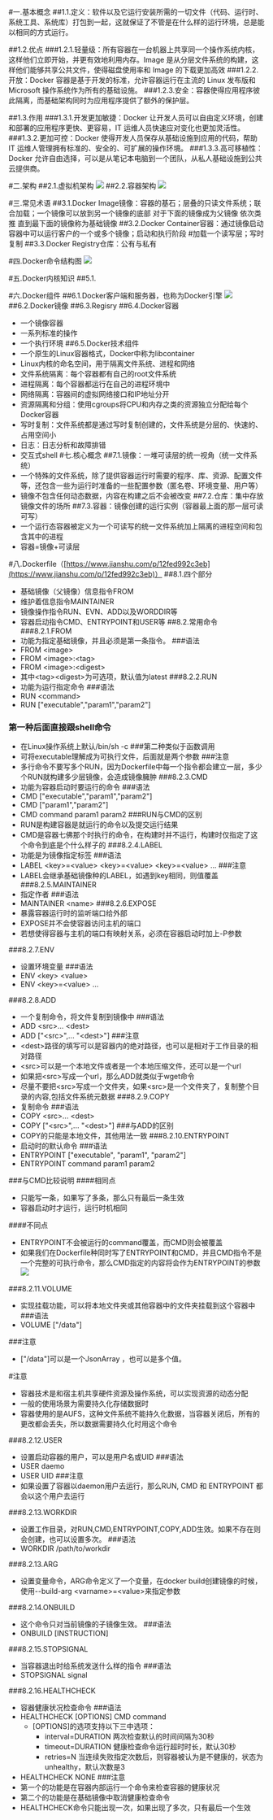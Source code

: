 #一.基本概念
##1.1.定义：软件以及它运行安装所需的一切文件（代码、运行时、系统工具、系统库）打包到一起，这就保证了不管是在什么样的运行环境，总是能以相同的方式运行。

##1.2.优点
###1.2.1.轻量级：所有容器在一台机器上共享同一个操作系统内核，这样他们立即开始，并更有效地利用内存。Image 是从分层文件系统的构建，这样他们能够共享公共文件，使得磁盘使用率和 Image 的下载更加高效
###1.2.2.开放：Docker 容器是基于开发的标准，允许容器运行在主流的 Linux 发布版和 Microsoft 操作系统作为所有的基础设施。
###1.2.3.安全：容器使得应用程序彼此隔离，而基础架构同时为应用程序提供了额外的保护层。

##1.3.作用
###1.3.1.开发更加敏捷：Docker 让开发人员可以自由定义环境，创建和部署的应用程序更快、更容易，IT 运维人员快速应对变化也更加灵活性。
###1.3.2.更加可控：Docker 使得开发人员保存从基础设施到应用的代码，帮助 IT 运维人管理拥有标准的、安全的、可扩展的操作环境。
###1.3.3.高可移植性：Docker 允许自由选择，可以是从笔记本电脑到一个团队，从私人基础设施到公共云提供商。

#二.架构
##2.1.虚拟机架构
![](https://github.com/HelloWucq/working-knowledge-point/raw/master/%E5%AD%A6%E4%B9%A0%E5%9B%BE%E7%89%87/%E8%99%9A%E6%8B%9F%E6%9C%BA%E6%9E%B6%E6%9E%84.png)
##2.2.容器架构
![](https://github.com/HelloWucq/working-knowledge-point/raw/master/%E5%AD%A6%E4%B9%A0%E5%9B%BE%E7%89%87/%E5%AE%B9%E5%99%A8%E6%9E%B6%E6%9E%84.png)

#三.常见术语
##3.1.Docker Image镜像：容器的基石；层叠的只读文件系统；联合加载；一个镜像可以放到另一个镜像的底部   对于下面的镜像成为父镜像 依次类推 直到最下面的镜像称为基础镜像
##3.2.Docker Container容器：通过镜像启动   容器中可以运行客户的一个或多个镜像；启动和执行阶段 #加载一个读写层；写时复制
##3.3.Docker Registry仓库：公有与私有

#四.Docker命令结构图
![](https://github.com/HelloWucq/working-knowledge-point/raw/master/%E5%AD%A6%E4%B9%A0%E5%9B%BE%E7%89%87/Docker%E5%91%BD%E4%BB%A4%E7%BB%93%E6%9E%84%E5%9B%BE.png)


#五.Docker内核知识
##5.1.



#六.Docker组件
##6.1.Docker客户端和服务器，也称为Docker引擎
![](https://github.com/HelloWucq/working-knowledge-point/raw/master/%E5%AD%A6%E4%B9%A0%E5%9B%BE%E7%89%87/Docker%E6%9E%B6%E6%9E%84.png)
##6.2.Docker镜像
##6.3.Regisry
##6.4.Docker容器
- 一个镜像容器
- 一系列标准的操作
- 一个执行环境
##6.5.Docker技术组件
- 一个原生的Linux容器格式，Docker中称为libcontainer
- Linux内核的命名空间，用于隔离文件系统、进程和网络
- 文件系统隔离：每个容器都有自己的root文件系统
- 进程隔离：每个容器都运行在自己的进程环境中
- 网络隔离：容器间的虚拟网络接口和IP地址分开
- 资源隔离和分组：使用cgroups将CPU和内存之类的资源独立分配给每个Docker容器
- 写时复制：文件系统都是通过写时复制创建的，文件系统是分层的、快速的、占用空间小
- 日志：日志分析和故障排错
- 交互式shell
#七.核心概念
##7.1.镜像：一堆可读层的统一视角（统一文件系统）
- 一个特殊的文件系统，除了提供容器运行时需要的程序、库、资源、配置文件等，还包含一些为运行时准备的一些配置参数（匿名卷、环境变量、用户等）
- 镜像不包含任何动态数据，内容在构建之后不会被改变
##7.2.仓库：集中存放镜像文件的场所
##7.3.容器：镜像创建的运行实例（容器最上面的那一层可读可写）
- 一个运行态容器被定义为一个可读写的统一文件系统加上隔离的进程空间和包含其中的进程
- 容器=镜像+可读层


#八.Dockerfile（[https://www.jianshu.com/p/12fed992c3eb](https://www.jianshu.com/p/12fed992c3eb)）
##8.1.四个部分
- 基础镜像（父镜像）信息指令FROM
- 维护着信息指令MAINTAINER
- 镜像操作指令RUN、EVN、ADD以及WORDDIR等
- 容器启动指令CMD、ENTRYPOINT和USER等
##8.2.常用命令
###8.2.1.FROM
- 功能为指定基础镜像，并且必须是第一条指令。
###语法
- FROM <image\>
- FROM <image\>:<tag\>
- FROM <image\>:<digest\> 
- 其中<tag\><digest\>为可选项，默认值为latest
###8.2.2.RUN
- 功能为运行指定命令
###语法
- RUN <command\>
- RUN ["executable","param1","param2"]
### 第一种后面直接跟shell命令
- 在Linux操作系统上默认/bin/sh -c
###第二种类似于函数调用
- 可将executable理解成为可执行文件，后面就是两个参数
###注意
- 多行命令不要写多个RUN，因为Dockerfile中每一个指令都会建立一层，多少个RUN就构建多少层镜像，会造成镜像臃肿
###8.2.3.CMD
- 功能为容器启动时要运行的命令
###语法
- CMD ["executable","param1","param2"]
- CMD ["param1","param2"]
- CMD command param1 param2
###RUN与CMD的区别
- RUN是构建容器是就运行的命令以及提交运行结果
- CMD是容器七佛那个时执行的命令，在构建时并不运行，构建时仅指定了这个命令到底是个什么样子的
###8.2.4.LABEL
- 功能是为镜像指定标签
###语法
- LABEL <key\>=<value\> <key\>=<value\> <key\>=<value\> ...
###注意
- LABEL会继承基础镜像种的LABEL，如遇到key相同，则值覆盖
###8.2.5.MAINTAINER
- 指定作者
###语法
- MAINTAINER <name\>
###8.2.6.EXPOSE
- 暴露容器运行时的监听端口给外部
- EXPOSE并不会使容器访问主机的端口
- 若想使得容器与主机的端口有映射关系，必须在容器启动时加上-P参数


###8.2.7.ENV
- 设置环境变量
###语法
- ENV <key\> <value\>
- ENV <key\>=<value\> ...


###8.2.8.ADD
- 一个复制命令，将文件复制到镜像中
###语法
- ADD <src\>... <dest\>
- ADD ["<src\>",... "<dest\>"]
###注意
- <dest\>路径的填写可以是容器内的绝对路径，也可以是相对于工作目录的相对路径
- <src\>可以是一个本地文件或者是一个本地压缩文件，还可以是一个url
- 如果把<src\>写成一个url，那么ADD就类似于wget命令
- 尽量不要把<src\>写成一个文件夹，如果<src\>是一个文件夹了，复制整个目录的内容,包括文件系统元数据
###8.2.9.COPY
- 复制命令
###语法
- COPY <src\>... <dest\>
- COPY ["<src\>",... "<dest\>"]
###与ADD的区别
-  COPY的<src>只能是本地文件，其他用法一致
###8.2.10.ENTRYPOINT
- 启动时的默认命令
###语法
- ENTRYPOINT ["executable", "param1", "param2"]
- ENTRYPOINT command param1 param2

###与CMD比较说明
####相同点
- 只能写一条，如果写了多条，那么只有最后一条生效
- 容器启动时才运行，运行时机相同

####不同点
- ENTRYPOINT不会被运行的command覆盖，而CMD则会被覆盖
- 如果我们在Dockerfile种同时写了ENTRYPOINT和CMD，并且CMD指令不是一个完整的可执行命令，那么CMD指定的内容将会作为ENTRYPOINT的参数
![](https://github.com/HelloWucq/working-knowledge-point/raw/master/%E5%AD%A6%E4%B9%A0%E5%9B%BE%E7%89%87/ENTRYPOINT%20%E5%92%8CCMD%E4%B8%8D%E5%90%8C%E7%BB%84%E5%90%88%E7%9A%84%E6%89%A7%E8%A1%8C%E6%83%85%E5%86%B5.png)

###8.2.11.VOLUME
- 实现挂载功能，可以将本地文件夹或其他容器中的文件夹挂载到这个容器中
###语法
- VOLUME ["/data"]

###注意
- ["/data"]可以是一个JsonArray ，也可以是多个值。


#注意
- 容器技术是和宿主机共享硬件资源及操作系统，可以实现资源的动态分配
- 一般的使用场景为需要持久化存储数据时
- 容器使用的是AUFS，这种文件系统不能持久化数据，当容器关闭后，所有的更改都会丢失，所以数据需要持久化时用这个命令

###8.2.12.USER
- 设置启动容器的用户，可以是用户名或UID
###语法
- USER daemo
- USER UID
###注意
- 如果设置了容器以daemon用户去运行，那么RUN, CMD 和 ENTRYPOINT 都会以这个用户去运行

###8.2.13.WORKDIR
- 设置工作目录，对RUN,CMD,ENTRYPOINT,COPY,ADD生效。如果不存在则会创建，也可以设置多次。
###语法
- WORKDIR /path/to/workdir

###8.2.13.ARG
- 设置变量命令，ARG命令定义了一个变量，在docker build创建镜像的时候，使用--build-arg <varname\>=<value\>来指定参数

###8.2.14.ONBUILD
- 这个命令只对当前镜像的子镜像生效。
###语法
- ONBUILD [INSTRUCTION]

###8.2.15.STOPSIGNAL
- 当容器退出时给系统发送什么样的指令
###语法
- STOPSIGNAL signal



###8.2.16.HEALTHCHECK
- 容器健康状况检查命令
###语法
- HEALTHCHECK [OPTIONS] CMD command
	- [OPTIONS]的选项支持以下三中选项：	
		- interval=DURATION 两次检查默认的时间间隔为30秒
		- timeout=DURATION 健康检查命令运行超时时长，默认30秒
		- retries=N 当连续失败指定次数后，则容器被认为是不健康的，状态为unhealthy，默认次数是3
- HEALTHCHECK NONE
###注意
- 第一个的功能是在容器内部运行一个命令来检查容器的健康状况
- 第二个的功能是在基础镜像中取消健康检查命令
- HEALTHCHECK命令只能出现一次，如果出现了多次，只有最后一个生效